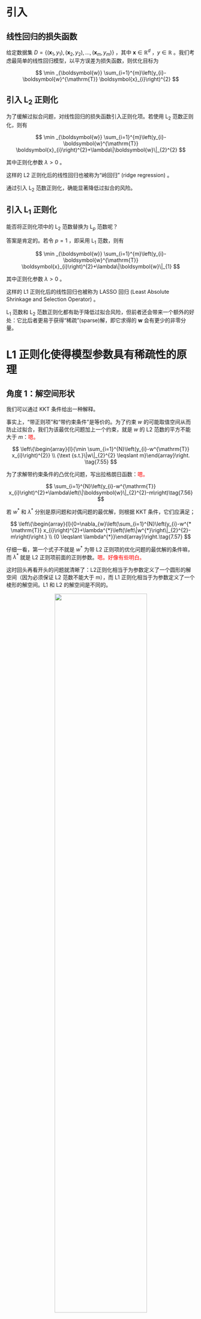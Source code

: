 
# 引入

## 线性回归的损失函数

给定数据集 $D=\left\{\left(\boldsymbol{x}_{1}, y_{1}\right),\left(\boldsymbol{x}_{2}, y_{2}\right), \ldots,\left(\boldsymbol{x}_{m}, y_{m}\right)\right\}$ ，其中 $\boldsymbol{x} \in \mathbb{R}^{d}$ ，$y \in \mathbb{R}$ 。我们考虑最简单的线性回归模型，以平方误差为损失函数，则优化目标为

$$
\min _{\boldsymbol{w}} \sum_{i=1}^{m}\left(y_{i}-\boldsymbol{w}^{\mathrm{T}} \boldsymbol{x}_{i}\right)^{2}
$$


## 引入 $\mathrm{L}_{2}$ 正则化

为了缓解过拟合问题，对线性回归的损失函数引入正则化项。若使用 $\mathrm{L}_{2}$ 范数正则化，则有

$$
\min _{\boldsymbol{w}} \sum_{i=1}^{m}\left(y_{i}-\boldsymbol{w}^{\mathrm{T}} \boldsymbol{x}_{i}\right)^{2}+\lambda\|\boldsymbol{w}\|_{2}^{2}
$$


其中正则化参数 $\lambda>0$ 。

这样的 L2 正则化后的线性回归也被称为“岭回归” (ridge regression) 。

通过引入 $\mathrm{L}_{2}$ 范数正则化，确能显著降低过拟合的风险。


## 引入 $\mathrm{L}_{1}$ 正则化

能否将正则化项中的 $\mathrm{L}_{2}$ 范数替换为 $\mathrm{L}_{p}$ 范数呢？

答案是肯定的。若令 $p=1$ ，即采用 $\mathrm{L}_{1}$ 范数，则有

$$
\min _{\boldsymbol{w}} \sum_{i=1}^{m}\left(y_{i}-\boldsymbol{w}^{\mathrm{T}} \boldsymbol{x}_{i}\right)^{2}+\lambda\|\boldsymbol{w}\|_{1}
$$

其中正则化参数  $\lambda>0$ 。


这样的 L1 正则化后的线性回归也被称为 LASSO 回归 (Least Absolute Shrinkage and Selection Operator) 。



$\mathrm{L}_{1}$ 范数和 $\mathrm{L}_{2}$ 范数正则化都有助于降低过拟合风险，但前者还会带来一个额外的好处：它比后者更易于获得“稀疏”(sparse)解，即它求得的 $\boldsymbol{w}$ 会有更少的非零分量。



# L1 正则化使得模型参数具有稀疏性的原理

## 角度 1：解空间形状

我们可以通过 KKT 条件给出一种解释。


事实上，“带正则项”和“带约束条件”是等价的。为了约束 $w$ 的可能取值空间从而防止过拟合，我们为该最优化问题加上一个约束，就是 $w$ 的 L2 范数的平方不能大于 $m$：<span style="color:red;">嗯。</span>


$$
\left\{\begin{array}{l}{\min \sum_{i=1}^{N}\left(y_{i}-w^{\mathrm{T}} x_{i}\right)^{2}} \\ {\text {s.t.}\|w\|_{2}^{2} \leqslant m}\end{array}\right. \tag{7.55}
$$


为了求解带约束条件的凸优化问题，写出拉格朗日函数：<span style="color:red;">嗯。</span>

$$
\sum_{i=1}^{N}\left(y_{i}-w^{\mathrm{T}} x_{i}\right)^{2}+\lambda\left(\|\boldsymbol{w}\|_{2}^{2}-m\right)\tag{7.56}
$$

若 $w^{*}$ 和 $\lambda^{*}$ 分别是原问题和对偶问题的最优解，则根据 KKT 条件，它们应满足；


$$
\left\{\begin{array}{l}{0=\nabla_{w}\left(\sum_{i=1}^{N}\left(y_{i}-w^{* \mathrm{T}} x_{i}\right)^{2}+\lambda^{*}\left(\left\|w^{*}\right\|_{2}^{2}-m\right)\right.} \\ {0 \leqslant \lambda^{*}}\end{array}\right.\tag{7.57}
$$

仔细一看，第一个式子不就是 $w^{*}$ 为带 L2 正则项的优化问题的最优解的条件嘛，而 $\lambda^{*}$ 就是 L2 正则项前面的正则参数。<span style="color:red;">嗯。好像有些明白。</span>

这时回头再看开头的问题就清晰了：L2正则化相当于为参数定义了一个圆形的解空间（因为必须保证 L2 范数不能大于 m），而 L1 正则化相当于为参数定义了一个棱形的解空间。L1 和 L2 的解空间是不同的。


<p align="center">
    <img width="70%" height="70%" src="http://images.iterate.site/blog/image/180629/943jCmBh5K.png?imageslim">
</p>


<p align="center">
    <img width="70%" height="70%" src="http://images.iterate.site/blog/image/20190413/xSb9wKReRwmR.png?imageslim">
</p>




在二维的情况下，黄色的部分是 L2 和 L1 正则项约束后的解空间，绿色的等高线是凸优化问题中目标函数的等高线，如图所示。

由图可知，L2正则项约束后的解空间是圆形，而 L1 正则项约束的解空间是多边形。显然，多边形的解空间更容易在尖角处与等高线碰撞出稀疏解。<span style="color:red;">为什么呢？</span>

采用 $\mathrm{L}_{1}$ 范数时平方误差项等值线与正则化项等值线的交点常出现在坐标轴上，即 $w_1$ 或 $w_2$ 为 0，<span style="color:red;">为什么呢？</span>而在采用 $\mathrm{L}_{2}$ 范数时，两者的交点常出现在某个象限中，即 $w_1$ 或 $w_2$ 均非 0；

换言之，采用范数 $\mathrm{L}_{1}$ 比 $\mathrm{L}_{2}$ 范数更易于得到稀疏解。

如果原问题目标函数的最优解不是恰好落在解空间内，那么约束条件下的最优解一定是在解空间的边界上，而 L1“棱角分明”的解空间显然更容易与目标函数等高线在角点碰撞，从而产生稀疏解。<span style="color:red;">原问题目标函数的最优解不是恰好落在解空间内，那么约束条件下的最优解一定是在解空间边界上。没有很懂。</span>

## 角度 2：函数叠加

第二个角度试图用更直观的图示来解释 L1 产生稀疏性这一现象。

仅考虑一维的情况，多维情况是类似的，如图下图所示。假设棕线是原始目标函数 $L(w)$ 的曲线图，显然最小值点在蓝点处，且对应的 $w^{\star}$ 值非 0。

<center>

![](http://images.iterate.site/blog/image/20190413/FsAL4pqvbiv4.png?imageslim){ width=55% }

</center>

- 首先，考虑加上 L2 正则化项，目标函数变成 $L(w)+C w^{2}$ ，其函数曲线为黄色。此时，最小值点在黄点处，对应的 $w^{\star}$ 的绝对值减小了，但仍然非 0。
- 然后，考虑加上 L1 正则化项，目标函数变成 $L(w)+C|w|$ ，其函数曲线为绿色。此时，最小值点在红点处，对应的 $w$ 是 0，产生了稀疏性。<span style="color:red;">为什么这个就产生了稀疏性？</span>

产生上述现象的原因也很直观：

- 加入 L1 正则项后，对带正则项的目标函数求导，正则项部分产生的导数在原点左边部分是 $−C$，在原点右边部分是 $C$，因此，只要原目标函数的导数绝对值小于 $C$，那么带正则项的目标函数在原点左边部分始终是递减的，在原点右边部分始终是递增的，最小值点自然在原点处。

- 相反，L2 正则项在原点处的导数是 0，只要原目标函数在原点处的导数不为 0，那么最小值点就不会在原点，所以 L2 只有减小 $w$ 绝对值的作用，对解空间的稀疏性没有贡献。<span style="color:red;">嗯。</span>

在一些在线梯度下降算法中，往往会采用截断梯度法来产生稀疏性，这同 L1 正则项产生稀疏性的原理是类似的。<span style="color:red;">什么意思？截断梯度法是什么方法？怎么使用？什么时候使用？为什么要使用？有类似的场景吗？</span>


## 角度 3：贝叶斯先验

从贝叶斯的角度来理解 L1 正则化和 L2 正则化，简单的解释是：

- L1正则化相当于对模型参数 $w$ 引入了拉普拉斯先验，
- L2正则化相当于引入了高斯先验
- 拉普拉斯先验使参数为 $0$ 的可能性更大。

<span style="color:red;">什么是拉普拉斯先验和高斯先验？</span>

高斯分布曲线图：

<center>

![](http://images.iterate.site/blog/image/20190413/51BFsCjfJORQ.png?imageslim){ width=55% }

</center>

由图可见，高斯分布在极值点（0点）处是平滑的，也就是高斯先验分布认为 $w$ 在极值点附近取不同值的可能性是接近的。这就是 L2 正则化只会让 $w$ 更接近 0 点，但不会等于 0 的原因。<span style="color:red;">多理解下。</span>

拉普拉斯分布曲线图：

<center>

![](http://images.iterate.site/blog/image/20190413/WPsOPJULiBK0.png?imageslim){ width=55% }

</center>

由图可见，拉普拉斯分布在极值点（0点）处是一个尖峰，所以拉普拉斯先验分布中参数 $w$ 取值为 $0$ 的可能性要更高。

在此我们不再给出 L1 和 L2 正则化分别对应拉普拉斯先验分布和高斯先验分布的详细证明。<span style="color:red;">还是要补充下的。感觉没有特别清楚。每一点都要弄明白。</span>


# $\mathrm{L}_{1}$ 正则化得到稀疏解的意义

注意到 $\boldsymbol{w}$ 取得稀疏解意味着初始的 $d$ 个特征中仅有对应着 $\boldsymbol{w}$ 的非零分量的特征才会出现在最终模型中，于是，求解 $\mathrm{L}_{1}$ 范数正则化的结果是得到了仅采用一部分初始特征的模型；

换言之，**基于 $\mathrm{L}_{1}$ 正则化的学习方法就是一种嵌入式特征选择方法，其特征选择过程与学习器训练过程融为一体，同时完成。**<span style="color:red;">厉害</span>


# 可以补充进来的

- 近端梯度下降
- L-Lipschitz 条件

# 求解 $\mathrm{L}_{1}$ 正则化后的解


$\mathrm{L}_{1}$ 正则化问题的求解可使用近端梯度下降(Proximal Gradient Descent, 简称 **PGD**)。

具体来说，令 $\nabla$ 表示微分算子，对优化目标

$$
\min _{\boldsymbol{x}} f(\boldsymbol{x})+\lambda\|\boldsymbol{x}\|_{1}
$$

若 $f(\boldsymbol{x})$ 可导，且 $\nabla f$ 满足 L-Lipschitz 条件，即存在常数 $L>0$ 使得

$$
\left\|\nabla f\left(\boldsymbol{x}^{\prime}\right)-\nabla f(\boldsymbol{x})\right\|_{2}^{2} \leqslant L\left\|\boldsymbol{x}^{\prime}-\boldsymbol{x}\right\|_{2}^{2} \quad\left(\forall \boldsymbol{x}, \boldsymbol{x}^{\prime}\right)\tag{11.9}
$$

> $$\left \| \nabla f(\boldsymbol x{}')-\nabla  f(\boldsymbol x) \right \|_{2}^{2} \leqslant L\left \| \boldsymbol x{}'-\boldsymbol x \right \|_{2}^{2} 　(\forall \boldsymbol x,\boldsymbol x{}'),$$
> [解析]：*L-Lipschitz* 条件定义为：对于函数 $f(\boldsymbol x)$，若其任意定义域中的 **x1**,**x2**，都存在 L>0，使得 $|f(\boldsymbol x1)-f(\boldsymbol x2)|≤L|\boldsymbol x1-\boldsymbol x2|$。通俗理解就是，对于函数上的每一对点，都存在一个实数 L，使得它们连线斜率的绝对值不大于这个 L，其中最小的 L 称为*Lipschitz*常数。
> 　　　将公式变形可以更好的理解：$$\frac{\left \| \nabla f(\boldsymbol x{}')-\nabla f(\boldsymbol x) \right \|_{2}^{2}}{\left \| \boldsymbol x{}'-\boldsymbol x \right \|_{2}^{2}}\leqslant L 　(\forall \boldsymbol x,\boldsymbol x{}'),$$
> 　　　进一步，如果 $\boldsymbol x{}'\to  \boldsymbol x$，即 $$\lim_{\boldsymbol x{}'\to \boldsymbol x}\frac{\left \| \nabla f(\boldsymbol x{}')-\nabla f(\boldsymbol x)\right \|_{2}^{2}}{\left \| \boldsymbol x{}'-\boldsymbol x \right \|_{2}^{2}}$$
> 　　　“ *Lipschitz* 连续”很常见，知乎有一个问答(https://www.zhihu.com/question/51809602) 对*Lipschitz*连续的解释很形象：以陆地为例， 连续就是说这块地上没有特别陡的坡；其中最陡的地方有多陡呢？这就是所谓的*Lipschitz*常数。



则在 $\boldsymbol{x}_{k}$ 附近可将 $f(\boldsymbol{x})$ 通过二阶泰勒展式近似为

$$
\begin{aligned} \hat{f}(\boldsymbol{x}) & \simeq f\left(\boldsymbol{x}_{k}\right)+\left\langle\nabla f\left(\boldsymbol{x}_{k}\right), \boldsymbol{x}-\boldsymbol{x}_{k}\right\rangle+\frac{L}{2}\left\|\boldsymbol{x}-\boldsymbol{x}_{k}\right\|^{2} \\ &=\frac{L}{2}\left\|\boldsymbol{x}-\left(\boldsymbol{x}_{k}-\frac{1}{L} \nabla f\left(\boldsymbol{x}_{k}\right)\right)\right\|_{2}^{2}+\mathrm{const} \end{aligned}\tag{11.10}
$$



> $$
> \hat{f}(x) \simeq f(x_{k})+\langle \nabla f(x_{k}),x-x_{k} \rangle + \frac{L}{2}\left \| x-x_{k} \right\|^{2}
> $$
>
> [推导]：
> $$
> \begin{aligned}
> \hat{f}(x) &\simeq f(x_{k})+\langle \nabla f(x_{k}),x-x_{k} \rangle + \frac{L}{2}\left \| x-x_{k} \right\|^{2} \\
> &= f(x_{k})+\langle \nabla f(x_{k}),x-x_{k} \rangle + \langle\frac{L}{2}(x-x_{k}),x-x_{k}\rangle \\
> &= f(x_{k})+\langle \nabla f(x_{k})+\frac{L}{2}(x-x_{k}),x-x_{k} \rangle \\
> &= f(x_{k})+\frac{L}{2}\langle\frac{2}{L}\nabla f(x_{k})+(x-x_{k}),x-x_{k} \rangle \\
> &= f(x_{k})+\frac{L}{2}\langle x-x_{k}+\frac{1}{L}\nabla f(x_{k})+\frac{1}{L}\nabla f(x_{k}),x-x_{k}+\frac{1}{L}\nabla f(x_{k})-\frac{1}{L}\nabla f(x_{k}) \rangle \\
> &= f(x_{k})+\frac{L}{2}\left\| x-x_{k}+\frac{1}{L}\nabla f(x_{k}) \right\|_{2}^{2} -\frac{1}{2L}\left\|\nabla f(x_{k})\right\|_{2}^{2} \\
> &= \frac{L}{2}\left\| x-(x_{k}-\frac{1}{L}\nabla f(x_{k})) \right\|_{2}^{2} + const \qquad (因为 f(x_{k})和\nabla f(x_{k})是常数)
> \end{aligned}
> $$


其中 const 是与 $\boldsymbol{x}$ 无关的常数，$\langle\cdot, \cdot\rangle$ 表示内积。显然，式(11.10)的最小值在如下 $\boldsymbol{x}_{k+1}$ 获得：

$$
\boldsymbol{x}_{k+1}=\boldsymbol{x}_{k}-\frac{1}{L} \nabla f\left(\boldsymbol{x}_{k}\right)\tag{11.11}
$$

于是，若通过梯度下降法对 $f(\boldsymbol{x})$ 进行最小化，则每一步梯度下降迭代实际 上等价于最小化二次函数 $\hat{f}(\boldsymbol{x})$ 。将这个思想推广到式(11.8)，则能类似地得到 其每一步迭代应为

$$
\boldsymbol{x}_{k+1}=\underset{\boldsymbol{x}}{\arg \min } \frac{L}{2}\left\|\boldsymbol{x}-\left(\boldsymbol{x}_{k}-\frac{1}{L} \nabla f\left(\boldsymbol{x}_{k}\right)\right)\right\|_{2}^{2}+\lambda\|\boldsymbol{x}\|_{1}\tag{11.12}
$$

即在每一步对 $f(\boldsymbol{x})$ 进行梯度下降迭代的同时考虑 $\mathrm{L}_{1}$ 范数最小化。

对于式(11.12)，可先计算 $\boldsymbol{z}=\boldsymbol{x}_{k}-\frac{1}{L} \nabla f\left(\boldsymbol{x}_{k}\right)$ ，然后求解

$$
\boldsymbol{x}_{k+1}=\underset{\boldsymbol{x}}{\arg \min } \frac{L}{2}\|\boldsymbol{x}-\boldsymbol{z}\|_{2}^{2}+\lambda\|\boldsymbol{x}\|_{1}\tag{11.13}
$$



> $$\boldsymbol x_{\boldsymbol k+\boldsymbol 1}=\underset{\boldsymbol x}{argmin}\frac{L}{2}\left \| \boldsymbol x -\boldsymbol z\right \|_{2}^{2}+\lambda \left \| \boldsymbol x \right \|_{1}$$
> [推导]：假设目标函数为 $g(\boldsymbol x)$，则
> $$
> \begin{aligned}
> g(\boldsymbol x)
> & =\frac{L}{2}\left \|\boldsymbol  x \boldsymbol -\boldsymbol z\right \|_{2}^{2}+\lambda \left \| \boldsymbol x \right \|_{1}\\
> & =\frac{L}{2}\sum_{i=1}^{d}\left \| x^{i} -z^{i}\right \|_{2}^{2}+\lambda \sum_{i=1}^{d}\left \| x^{i} \right \|_{1} \\
> & =\sum_{i=1}^{d}(\frac{L}{2}(x^{i}-z^{i})^{2}+\lambda \left | x^{i}\right |)&
> \end{aligned}
> $$
> 由上式可见， $g(\boldsymbol x)$ 可以拆成 d个独立的函 数，求解式(11.13)可以分别求解 d 个独立的目标函数。
> 针对目标函数 $g(x^{i})=\frac{L}{2}(x^{i}-z^{i})^{2}+\lambda \left | x^{i}\right |$，通过求导求解极值：
> $$\frac{dg(x^{i})}{dx^{i}}=L(x^{i}-z^{i})+\lambda sgn(x^{i})$$
> 其中 $$sgn(x^{i})=\left\{\begin{matrix}
> 1, &x^{i}>0\\
>  -1,& x^{i}<0
> \end{matrix}\right.$$
> 令导数为 0，可得：$$x^{i}=z^{i}-\frac{\lambda }{L}sgn(x^{i})$$ 可分为三种情况：
> 1. 当 $z^{i}>\frac{\lambda }{L}$ 时：
>     (1）假设此时的根 $x^{i}<0$，则 $sgn(x^{i})=-1$，所以 $x^{i}=z^{i}+\frac{\lambda }{L}>0$，与假设矛盾。
>     (2）假设此时的根 $x^{i}>0$，则 $sgn(x^{i})=1$，所以 $x^{i}=z^{i}-\frac{\lambda }{L}>0$，成立。
> 2. 当 $z^{i}<-\frac{\lambda }{L}$ 时：
>     (1）假设此时的根 $x^{i}>0$，则 $sgn(x^{i})=1$，所以 $x^{i}=z^{i}-\frac{\lambda }{L}<0$，与假设矛盾。
>     (2）假设此时的根 $x^{i}<0$，则 $sgn(x^{i})=-1$，所以 $x^{i}=z^{i}+\frac{\lambda }{L}<0$，成立。
> 3. 当 $\left |z^{i}  \right |<\frac{\lambda }{L}$ 时：
>     (1）假设此时的根 $x^{i}>0$，则 $sgn(x^{i})=1$，所以 $x^{i}=z^{i}-\frac{\lambda }{L}<0$，与假设矛盾。
>     (2）假设此时的根 $x^{i}<0$，则 $sgn(x^{i})=-1$，所以 $x^{i}=z^{i}+\frac{\lambda }{L}>0$，与假设矛盾，此时 $x^{i}=0$ 为函数的极小值。
> 综上所述可得函数闭式解如下：
> $$x_{k+1}^{i}=\left\{\begin{matrix}
> z^{i}-\frac{\lambda }{L}, &\frac{\lambda }{L}< z^{i}\\
> 0, & \left |z^{i}  \right |\leqslant \frac{\lambda }{L}\\
> z^{i}+\frac{\lambda }{L}, & z^{i}<-\frac{\lambda }{L}
> \end{matrix}\right.$$




令 $x^i$ 表示 $\boldsymbol{x}$ 的第 $i$ 个分量，将式(11.13)按分量展开可看出，其中不存在 $x^ix^j(i\neq j)$ 这样的项，即 $\boldsymbol{x}$ 的各分量互不影响，于是式(11.13)有闭式解

$$
x_{k+1}^{i}=\left\{\begin{array}{ll}{z^{i}-\lambda / L,} & {\lambda / L<z^{i}} \\ {0,} & {\left|z^{i}\right| \leqslant \lambda / L} \\ {z^{i}+\lambda / L,} & {z^{i}<-\lambda / L}\end{array}\right.\tag{11.14}
$$


其中 $x_{k+1}^i$ 与 $z^i$ 分别是 $\boldsymbol{x}_{k+1}$ 与 $\boldsymbol{z}$ 的第 $i$ 个分量。因此，通过 PGD 能使 LASSO 和其他基于 $\mathrm{L}_{1}$ 范数最小化的方法得以快速求解。


